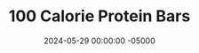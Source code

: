 ---
layout: post
title:  "100 Calorie Protein Bars"
date:   2024-05-29 00:00:00 -05000
categories: 
- Recipes
- Protein Powder
permalink: /recipes/protein-bar
image: /assets/Food/Protein Powder/Protein Bar/protein-bar.jpg
ing: proteinbar-ing
facts: proteinbar-facts
section1: 
start2: 
section2: 
start3: 
section3: 
start4: 
section4: 
start5: 
section5: 
Prep: 10
Rest: 180
Cook: 
Source1: https://amyshealthybaking.com/blog/2016/01/07/chocolate-chip-peanut-butter-protein-bars/
Source2: 
whisk: https://s.samsungfood.com/ThZUT
tags: 
- protein powder
- whey
- casein
- unflavored whey
- unflavored casein
- coconut flour
- protein
- pbfit
- pb2
- powdered peanut butter
- powdered peanuts
- peanut flour
- unsweetened vanilla almond milk
- unsweetened almond milk
- milk
- almond milk
- sugar free syrup
- syrup
- gluten free
- almond extract
Description: To me, a protein bar must meet 3 basic requirements. It must have (1) at least 10g of protein per 100cal, with protein being the predominant macro nutrient. (2) It has to have no added sugar, and finally (3) it must be a solid at room temperature, so it can be taken on the go. These protein bars meet all 3, as they clock in at just 100 calories and have 14g of protein
Instructions: 
- In a large bowl, whisk together the dry ingredients - PB2, whey, casein, coconut flour, cinnamon, and salt<br><br>

- Add in the wet ingredients (milk, syrup, and extract). Fold with a silicone spatula until fully combined. The mix should be slightly sticky<br><br>

- Line a 9x5" bread pan with parchment paper, and evenly press the dough into the pan. Chill in the fridge for 3 hours before slicing.  Store in the fridge or freezer
---